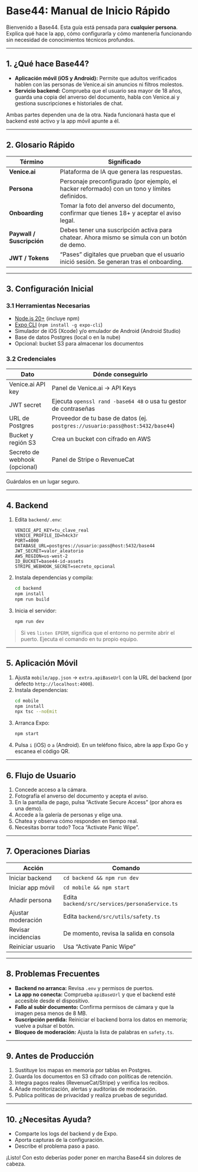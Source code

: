 # Base44: Manual de Inicio Rápido

Bienvenido a Base44. Esta guía está pensada para **cualquier persona**. Explica qué hace la app, cómo configurarla y cómo mantenerla funcionando sin necesidad de conocimientos técnicos profundos.

---

## 1. ¿Qué hace Base44?
- **Aplicación móvil (iOS y Android):** Permite que adultos verificados hablen con las personas de Venice.ai sin anuncios ni filtros molestos.
- **Servicio backend:** Comprueba que el usuario sea mayor de 18 años, guarda una copia del anverso del documento, habla con Venice.ai y gestiona suscripciones e historiales de chat.

Ambas partes dependen una de la otra. Nada funcionará hasta que el backend esté activo y la app móvil apunte a él.

---

## 2. Glosario Rápido
| Término | Significado |
|---------|-------------|
| **Venice.ai** | Plataforma de IA que genera las respuestas. |
| **Persona** | Personaje preconfigurado (por ejemplo, el hacker reformado) con un tono y límites definidos. |
| **Onboarding** | Tomar la foto del anverso del documento, confirmar que tienes 18+ y aceptar el aviso legal. |
| **Paywall / Suscripción** | Debes tener una suscripción activa para chatear. Ahora mismo se simula con un botón de demo. |
| **JWT / Tokens** | “Pases” digitales que prueban que el usuario inició sesión. Se generan tras el onboarding. |

---

## 3. Configuración Inicial
### 3.1 Herramientas Necesarias
- [Node.js 20+](https://nodejs.org/) (incluye npm)
- [Expo CLI](https://docs.expo.dev/get-started/installation/) (`npm install -g expo-cli`)
- Simulador de iOS (Xcode) y/o emulador de Android (Android Studio)
- Base de datos Postgres (local o en la nube)
- Opcional: bucket S3 para almacenar los documentos

### 3.2 Credenciales
| Dato | Dónde conseguirlo |
|------|-------------------|
| Venice.ai API key | Panel de Venice.ai → API Keys |
| JWT secret | Ejecuta `openssl rand -base64 48` o usa tu gestor de contraseñas |
| URL de Postgres | Proveedor de tu base de datos (ej. `postgres://usuario:pass@host:5432/base44`) |
| Bucket y región S3 | Crea un bucket con cifrado en AWS |
| Secreto de webhook (opcional) | Panel de Stripe o RevenueCat |

Guárdalos en un lugar seguro.

---

## 4. Backend
1. Edita `backend/.env`:
   ```env
   VENICE_API_KEY=tu_clave_real
   VENICE_PROFILE_ID=h4ck3r
   PORT=4000
   DATABASE_URL=postgres://usuario:pass@host:5432/base44
   JWT_SECRET=valor_aleatorio
   AWS_REGION=us-west-2
   ID_BUCKET=base44-id-assets
   STRIPE_WEBHOOK_SECRET=secreto_opcional
   ```
2. Instala dependencias y compila:
   ```bash
   cd backend
   npm install
   npm run build
   ```
3. Inicia el servidor:
   ```bash
   npm run dev
   ```

> Si ves `listen EPERM`, significa que el entorno no permite abrir el puerto. Ejecuta el comando en tu propio equipo.

---

## 5. Aplicación Móvil
1. Ajusta `mobile/app.json` → `extra.apiBaseUrl` con la URL del backend (por defecto `http://localhost:4000`).
2. Instala dependencias:
   ```bash
   cd mobile
   npm install
   npx tsc --noEmit
   ```
3. Arranca Expo:
   ```bash
   npm start
   ```
4. Pulsa `i` (iOS) o `a` (Android). En un teléfono físico, abre la app Expo Go y escanea el código QR.

---

## 6. Flujo de Usuario
1. Concede acceso a la cámara.
2. Fotografía el anverso del documento y acepta el aviso.
3. En la pantalla de pago, pulsa “Activate Secure Access” (por ahora es una demo).
4. Accede a la galería de personas y elige una.
5. Chatea y observa cómo responden en tiempo real.
6. Necesitas borrar todo? Toca “Activate Panic Wipe”.

---

## 7. Operaciones Diarias
| Acción | Comando |
|--------|---------|
| Iniciar backend | `cd backend && npm run dev` |
| Iniciar app móvil | `cd mobile && npm start` |
| Añadir persona | Edita `backend/src/services/personaService.ts` |
| Ajustar moderación | Edita `backend/src/utils/safety.ts` |
| Revisar incidencias | De momento, revisa la salida en consola |
| Reiniciar usuario | Usa “Activate Panic Wipe” |

---

## 8. Problemas Frecuentes
- **Backend no arranca:** Revisa `.env` y permisos de puertos.
- **La app no conecta:** Comprueba `apiBaseUrl` y que el backend esté accesible desde el dispositivo.
- **Fallo al subir documento:** Confirma permisos de cámara y que la imagen pesa menos de 8 MB.
- **Suscripción perdida:** Reiniciar el backend borra los datos en memoria; vuelve a pulsar el botón.
- **Bloqueo de moderación:** Ajusta la lista de palabras en `safety.ts`.

---

## 9. Antes de Producción
1. Sustituye los mapas en memoria por tablas en Postgres.
2. Guarda los documentos en S3 cifrado con políticas de retención.
3. Integra pagos reales (RevenueCat/Stripe) y verifica los recibos.
4. Añade monitorización, alertas y auditorías de moderación.
5. Publica políticas de privacidad y realiza pruebas de seguridad.

---

## 10. ¿Necesitas Ayuda?
- Comparte los logs del backend y de Expo.
- Aporta capturas de la configuración.
- Describe el problema paso a paso.

¡Listo! Con esto deberías poder poner en marcha Base44 sin dolores de cabeza.
